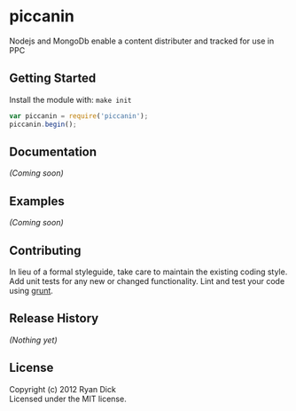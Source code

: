 # piccanin

Nodejs and MongoDb enable a content distributer and tracked for use in PPC

## Getting Started
Install the module with: `make init`

```javascript
var piccanin = require('piccanin');
piccanin.begin();
```

## Documentation
_(Coming soon)_

## Examples
_(Coming soon)_

## Contributing
In lieu of a formal styleguide, take care to maintain the existing coding style. Add unit tests for any new or changed functionality. Lint and test your code using [grunt](https://github.com/cowboy/grunt).

## Release History
_(Nothing yet)_

## License
Copyright (c) 2012 Ryan Dick  
Licensed under the MIT license.
